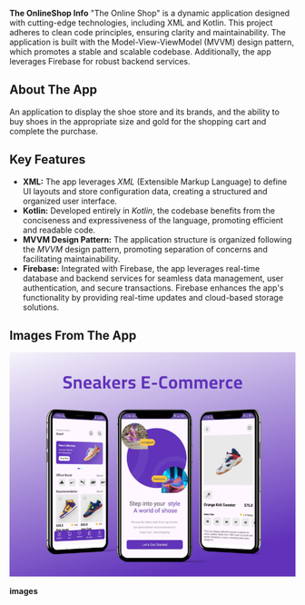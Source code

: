 **The OnlineShop Info**
"The Online Shop" is a dynamic application designed with cutting-edge technologies, including XML and Kotlin. This project adheres to clean code principles, ensuring clarity and maintainability. The application is built with the Model-View-ViewModel (MVVM) design pattern, which promotes a stable and scalable codebase. Additionally, the app leverages Firebase for robust backend services.

## About The App
An application to display the shoe store and its brands, and the ability to buy shoes in the appropriate size and gold for the shopping cart and complete the purchase.

## Key Features

- **XML:** The app leverages *XML* (Extensible Markup Language) to define UI layouts and store configuration data, creating a structured and organized user interface.
- **Kotlin:** Developed entirely in *Kotlin*, the codebase benefits from the conciseness and expressiveness of the language, promoting efficient and readable code.
- **MVVM Design Pattern:** The application structure is organized following the *MVVM* design pattern, promoting separation of concerns and facilitating maintainability.
- **Firebase:** Integrated with Firebase, the app leverages real-time database and backend services for seamless data management, user authentication, and secure    transactions. Firebase enhances the app's functionality by providing real-time updates and cloud-based storage solutions.


## Images From The App

![image](https://github.com/sherifshabans/OnlineShop/blob/main/image/Cover.png)

**images**




